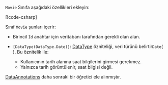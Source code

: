 `Movie` Sınıfa aşağıdaki özellikleri ekleyin:

[!code-csharp[](~/tutorials/first-mvc-app/start-mvc/sample/MvcMovie22/Models/Movie.cs?name=snippet1)]

Sınıf `Movie` şunları içerir:

* Birincil `Id` anahtar için veritabanı tarafından gerekli olan alan.
* `[DataType(DataType.Date)]`: [DataType](/dotnet/api/microsoft.aspnetcore.mvc.dataannotations.internal.datatypeattributeadapter) özniteliği, veri türünü belirtir`Date`( ). Bu öznitelik ile:

  * Kullanıcının tarih alanına saat bilgilerini girmesi gerekmez.
  * Yalnızca tarih görüntülenir, saat bilgisi değil.

[DataAnnotations](/dotnet/api/system.componentmodel.dataannotations) daha sonraki bir öğretici ele alınmıştır.